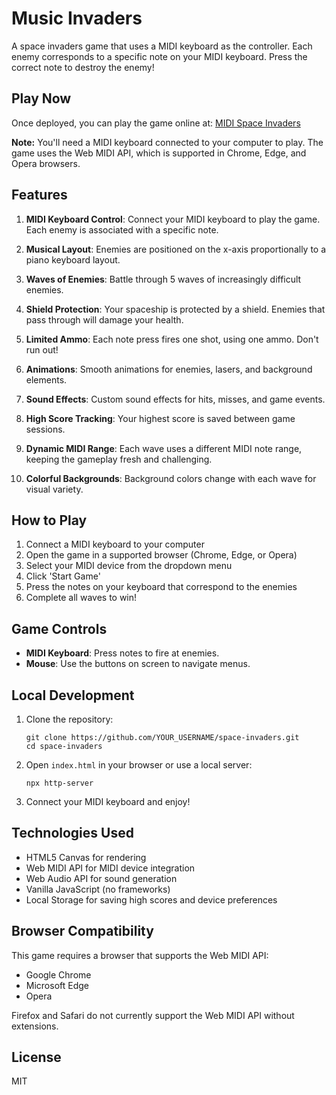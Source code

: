 # Music Invaders

A space invaders game that uses a MIDI keyboard as the controller. Each enemy corresponds to a specific note on your MIDI keyboard. Press the correct note to destroy the enemy!

## Play Now

Once deployed, you can play the game online at: [MIDI Space Invaders](https://lawrluor.github.io/space-invaders/)

**Note:** You'll need a MIDI keyboard connected to your computer to play. The game uses the Web MIDI API, which is supported in Chrome, Edge, and Opera browsers.

## Features

1. **MIDI Keyboard Control**: Connect your MIDI keyboard to play the game. Each enemy is associated with a specific note.

2. **Musical Layout**: Enemies are positioned on the x-axis proportionally to a piano keyboard layout.

3. **Waves of Enemies**: Battle through 5 waves of increasingly difficult enemies.

4. **Shield Protection**: Your spaceship is protected by a shield. Enemies that pass through will damage your health.

5. **Limited Ammo**: Each note press fires one shot, using one ammo. Don't run out!

6. **Animations**: Smooth animations for enemies, lasers, and background elements.

7. **Sound Effects**: Custom sound effects for hits, misses, and game events.

8. **High Score Tracking**: Your highest score is saved between game sessions.

9. **Dynamic MIDI Range**: Each wave uses a different MIDI note range, keeping the gameplay fresh and challenging.

10. **Colorful Backgrounds**: Background colors change with each wave for visual variety.

## How to Play

1. Connect a MIDI keyboard to your computer
2. Open the game in a supported browser (Chrome, Edge, or Opera)
3. Select your MIDI device from the dropdown menu
4. Click 'Start Game'
5. Press the notes on your keyboard that correspond to the enemies
6. Complete all waves to win!

## Game Controls

- **MIDI Keyboard**: Press notes to fire at enemies.
- **Mouse**: Use the buttons on screen to navigate menus.

## Local Development

1. Clone the repository:
   ```
   git clone https://github.com/YOUR_USERNAME/space-invaders.git
   cd space-invaders
   ```

2. Open `index.html` in your browser or use a local server:
   ```
   npx http-server
   ```

3. Connect your MIDI keyboard and enjoy!

## Technologies Used

- HTML5 Canvas for rendering
- Web MIDI API for MIDI device integration
- Web Audio API for sound generation
- Vanilla JavaScript (no frameworks)
- Local Storage for saving high scores and device preferences

## Browser Compatibility

This game requires a browser that supports the Web MIDI API:
- Google Chrome
- Microsoft Edge
- Opera

Firefox and Safari do not currently support the Web MIDI API without extensions.

## License

MIT
